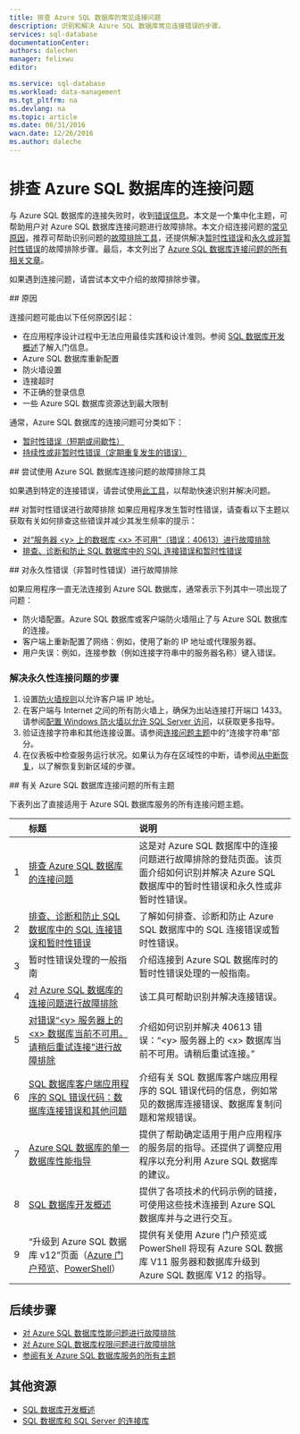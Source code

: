 ```yaml
---
title: 排查 Azure SQL 数据库的常见连接问题
description: 识别和解决 Azure SQL 数据库常见连接错误的步骤。
services: sql-database
documentationCenter: 
authors: dalechen
manager: felixwu
editor: 

ms.service: sql-database
ms.workload: data-management
ms.tgt_pltfrm: na
ms.devlang: na
ms.topic: article
ms.date: 08/31/2016
wacn.date: 12/26/2016
ms.author: daleche
---
```


# 排查 Azure SQL 数据库的连接问题

与 Azure SQL 数据库的连接失败时，收到[错误信息](./sql-database-develop-error-messages.md)。本文是一个集中化主题，可帮助用户对 Azure SQL 数据库连接问题进行故障排除。本文介绍连接问题的[常见原因](#cause)，推荐可帮助识别问题的[故障排除工具](#try-the-troubleshooter-for-azure-sql-database-connectivity-issues)，还提供解决[暂时性错误](#troubleshoot-transient-errors)和[永久或非暂时性错误](#troubleshoot-the-persistent-errors)的故障排除步骤。最后，本文列出了 [Azure SQL 数据库连接问题的所有相关文章](#all-topics-for-azure-sql-database-connection-problems)。

如果遇到连接问题，请尝试本文中介绍的故障排除步骤。

##<a name="cause"></a> 原因

连接问题可能由以下任何原因引起：

- 在应用程序设计过程中无法应用最佳实践和设计准则。参阅 [SQL 数据库开发概述](./sql-database-develop-overview.md)了解入门信息。
- Azure SQL 数据库重新配置
- 防火墙设置
- 连接超时
- 不正确的登录信息
- 一些 Azure SQL 数据库资源达到最大限制

通常，Azure SQL 数据库的连接问题可分类如下：

- [暂时性错误（短期或间歇性）](#troubleshoot-transient-errors)
- [持续性或非暂时性错误（定期重复发生的错误）](#troubleshoot-the-persistent-errors)

##<a id="try-the-troubleshooter-for-azure-sql-database-connectivity-issues"></a> 尝试使用 Azure SQL 数据库连接问题的故障排除工具

如果遇到特定的连接错误，请尝试使用[此工具](https://support.microsoft.com/help/10085/troubleshooting-connectivity-issues-with-microsoft-azure-sql-database)，以帮助快速识别并解决问题。

##<a id="troubleshoot-transient-errors"></a> 对暂时性错误进行故障排除
如果应用程序发生暂时性错误，请查看以下主题以获取有关如何排查这些错误并减少其发生频率的提示：

- [对“服务器 &lt;y&gt; 上的数据库 &lt;x&gt; 不可用”（错误：40613）进行故障排除](./sql-database-troubleshoot-connection.md)
- [排查、诊断和防止 SQL 数据库中的 SQL 连接错误和暂时性错误](./sql-database-connectivity-issues.md)

<a id="troubleshoot-the-persistent-errors" name="troubleshoot-the-persistent-errors"></a>

##<a id="troubleshoot-the-persistent-errors"></a> 对永久性错误（非暂时性错误）进行故障排除

如果应用程序一直无法连接到 Azure SQL 数据库，通常表示下列其中一项出现了问题：

- 防火墙配置。Azure SQL 数据库或客户端防火墙阻止了与 Azure SQL 数据库的连接。
- 客户端上重新配置了网络：例如，使用了新的 IP 地址或代理服务器。
- 用户失误：例如，连接参数（例如连接字符串中的服务器名称）键入错误。

### 解决永久性连接问题的步骤

1. 设置[防火墙规则](./sql-database-configure-firewall-settings-powershell.md)以允许客户端 IP 地址。
2. 在客户端与 Internet 之间的所有防火墙上，确保为出站连接打开端口 1433。请参阅[配置 Windows 防火墙以允许 SQL Server 访问](https://msdn.microsoft.com/zh-cn/library/cc646023.aspx)，以获取更多指导。
3. 验证连接字符串和其他连接设置。请参阅[连接问题主题](./sql-database-connectivity-issues.md#connections-to-azure-sql-database)中的“连接字符串”部分。
4. 在仪表板中检查服务运行状况。如果认为存在区域性的中断，请参阅[从中断恢复](./sql-database-disaster-recovery.md)，以了解恢复到新区域的步骤。

##<a id="all-topics-for-azure-sql-database-connection-problems"></a> 有关 Azure SQL 数据库连接问题的所有主题

下表列出了直接适用于 Azure SQL 数据库服务的所有连接问题主题。

| &nbsp; | 标题 | 说明 |
| --: | :-- | :-- |
| 1 | [排查 Azure SQL 数据库的连接问题](./sql-database-troubleshoot-common-connection-issues.md) | 这是对 Azure SQL 数据库中的连接问题进行故障排除的登陆页面。该页面介绍如何识别并解决 Azure SQL 数据库中的暂时性错误和永久性或非暂时性错误。 |
| 2 | [排查、诊断和防止 SQL 数据库中的 SQL 连接错误和暂时性错误](./sql-database-connectivity-issues.md) | 了解如何排查、诊断和防止 Azure SQL 数据库中的 SQL 连接错误或暂时性错误。 |
| 3 | 暂时性错误处理的一般指南 | 介绍连接到 Azure SQL 数据库时的暂时性错误处理的一般指南。 |
| 4 | [对 Azure SQL 数据库的连接问题进行故障排除](https://support.microsoft.com/help/10085/troubleshooting-connectivity-issues-with-microsoft-azure-sql-database) | 该工具可帮助识别并解决连接错误。 |
| 5 | [对错误“&lt;y&gt; 服务器上的 &lt;x&gt; 数据库当前不可用。请稍后重试连接”进行故障排除](./sql-database-troubleshoot-connection.md) | 介绍如何识别并解决 40613 错误：“&lt;y&gt; 服务器上的 &lt;x&gt; 数据库当前不可用。请稍后重试连接。” |
| 6 | [SQL 数据库客户端应用程序的 SQL 错误代码：数据库连接错误和其他问题](./sql-database-develop-error-messages.md) | 介绍有关 SQL 数据库客户端应用程序的 SQL 错误代码的信息，例如常见的数据库连接错误、数据库复制问题和常规错误。 |
| 7 | [Azure SQL 数据库的单一数据库性能指导](./sql-database-performance-guidance.md) | 提供了帮助确定适用于用户应用程序的服务层的指导。还提供了调整应用程序以充分利用 Azure SQL 数据库的建议。 |
| 8 | [SQL 数据库开发概述](./sql-database-develop-overview.md) | 提供了各项技术的代码示例的链接，可使用这些技术连接到 Azure SQL 数据库并与之进行交互。 |
| 9 | “升级到 Azure SQL 数据库 v12”页面（[Azure 门户预览](./sql-database-upgrade-server-portal.md)、[PowerShell](./sql-database-upgrade-server-powershell.md)） | 提供有关使用 Azure 门户预览或 PowerShell 将现有 Azure SQL 数据库 V11 服务器和数据库升级到 Azure SQL 数据库 V12 的指导。 |

## 后续步骤

- [对 Azure SQL 数据库性能问题进行故障排除](./sql-database-troubleshoot-performance.md)
- [对 Azure SQL 数据库权限问题进行故障排除](./sql-database-troubleshoot-permissions.md)
- [参阅有关 Azure SQL 数据库服务的所有主题](./sql-database-index-all-articles.md)

## 其他资源

- [SQL 数据库开发概述](./sql-database-develop-overview.md)
- [SQL 数据库和 SQL Server 的连接库](./sql-database-libraries.md)

<!---HONumber=Mooncake_Quality_Review_1215_2016-->